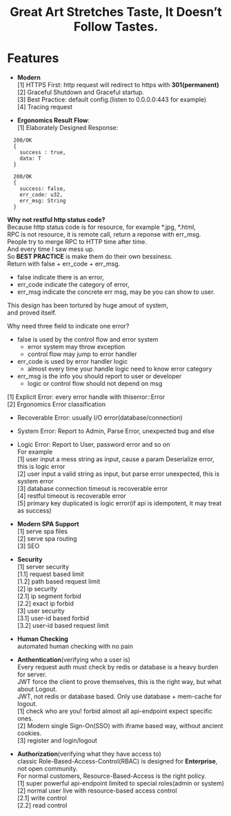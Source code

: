 <div align='center'> <h1>Great Art Stretches Taste, It Doesn’t Follow Tastes.</h1></div>


# Features

- **Modern**  
[1] HTTPS First: http request will redirect to https with **301(permanent)**  
[2] Graceful Shutdown and Graceful startup.  
[3] Best Practice: default config.(listen to 0.0.0.0:443 for example)  
[4] Tracing request

- **Ergonomics Result Flow**:  
[1] Elaborately Designed Response: 
``` 
  200/OK
  {
    success : true,
    data: T
  }
  
  200/OK 
  {
    success: false,
    err_code: u32,
    err_msg: String
  }
```
  **Why not restful http status code?**  
Because http status code is for resource, for example *.jpg, *.html,  
RPC is not resource, it is remote call, return a reponse with err_msg.  
People try to merge RPC to HTTP time after time.  
And every time I saw mess up.  
So **BEST PRACTICE** is make them do their own bessiness.  
Return with false + err_code + err_msg.  
- false indicate there is an error,  
- err_code indicate the category of error,  
- err_msg indicate the concrete err msg, may be you can show to user.  

This design has been tortured by huge amout of system,  
and proved itself.

Why need three field to indicate one error?
- false is used by the control flow and error system
  - error system may throw exception
  - control flow may jump to error handler
- err_code is used by error handler logic
  - almost every time your handle logic need to know error category
- err_msg is the info you should report to user or developer
  - logic or control flow should not depend on msg


[1] Explicit Error: every error handle with thiserror::Error  
[2] Ergonomics Error classification  
  -  Recoverable Error: usually I/O error(database/connection)  
  -  System Error: Report to Admin, Parse Error, unexpected bug and else  
  -  Logic Error: Report to User, password error and so on  
For example  
[1] user input a mess string as input, cause a param Deserialize error, this is logic error    
[2] user input a valid string as input, but parse error unexpected, this is system error  
[3] database connection timeout is recoverable error  
[4] restful timeout is recoverable error  
[5] primary key duplicated is logic error(if api is idempotent, it may treat as success)


- **Modern SPA Support**  
[1] serve spa files  
[2] serve spa routing  
[3] SEO  

- **Security**  
[1] server security  
[1.1] request based limit  
[1.2] path based request limit  
[2] ip security  
[2.1] ip segment forbid  
[2.2] exact ip forbid  
[3] user security  
[3.1] user-id based forbid  
[3.2] user-id based request limit  

- **Human Checking**  
automated human checking with no pain  

- **Anthentication**(verifying who a user is)    
Every request auth must check by redis or database is a heavy burden for server.  
JWT force the client to prove themselves, this is the right way, but what about Logout.  
JWT, not redis or database based. Only use database + mem-cache for logout.  
[1] check who are you! forbid almost all api-endpoint expect specific ones.    
[2] Modern single Sign-On(SSO) with iframe based way, without ancient cookies.    
[3] register and login/logout    

- **Authorization**(verifying what they have access to)    
classic Role-Based-Access-Control(RBAC) is designed for **Enterprise**, not open community.  
For normal customers, Resource-Based-Access is the right policy.  
[1] super powerful api-endpoint limited to special roles(admin or system)    
[2] normal user live with resource-based access control  
[2.1] write control   
[2.2] read control  

